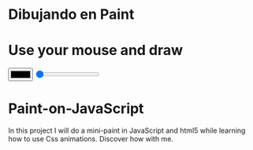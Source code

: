 # Dibujando en Paint
<!DOCTYPE html>
<html>
<head>
    <title>MyFirstProyect</title>
    <meta name="viewport" content="width=device-width, initial-scale=1">
    <meta charset="utf-8"> 
    <link rel="stylesheet" href="CSS\style.css">
    <style type="text/css">
    </style>
</head>
<body>
    <h1>Use your mouse and <strong>draw </strong></h1> 
    <input type="color" id="colorcito" oninput="MyColor(this.value);">
    <input type="range" id="gruesito" oninput="MyGrosor(this.value);" min="1" max="5" value="1">
    <br/>
    <canvas width="450" height="450" id="MiCuadradito"></canvas>
    <script src="Arch.js"></script> 
</body>
</html>


# Paint-on-JavaScript

In this project I will do a mini-paint in JavaScript and html5 while learning how to use Css animations. Discover how with me.

